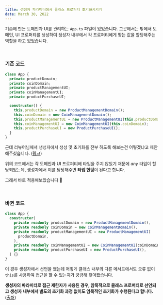 ```yaml
---
title: 생성자 파라미터에서 클래스 프로퍼티 초기화시키기
date: March 30, 2022
---
```


기존에 만든 도메인과 UI를 관리하는 `App.ts` 파일이 있었습니다. 그곳에서는 밖에서 도메인, UI 프로퍼티를 생성하여 생성자 내부에서 각 프로퍼티에게 맞는 값을 할당해주는 역할을 하고 있었습니다.

<br />

### 기존 코드

```typescript
class App {
  private productDomain;
  private coinDomain;
  private productManagementUI;
  private coinManagementUI;
  private productPurchaseUI;

  constructor() {
    this.productDomain = new ProductManagementDomain();
    this.coinDomain = new CoinManagementDomain();
    this.productManagementUI = new ProductManagementUI(this.productDomain);
    this.coinManagementUI = new CoinManagementUI(this.coinDomain);
    this.productPurchaseUI = new ProductPurchaseUI();
  }
}
```

근데 리뷰어님께서 생성자에서 생성 및 초기화를 전부 하도록 해보는건 어떻겠냐고 제안해주셨습니다. ([링크](https://github.com/woowacourse/javascript-vendingmachine/pull/12#discussion_r835784944))

위의 코드에서는 각 도메인과 UI 프로퍼티에 타입을 주지 않았기 때문에 _any_ 타입이 할당되었는데, 생성자에서 이를 담당해주면 **타입 힌팅**이 된다고 합니다.

그래서 바로 적용해보았습니다 🎯

<br />

### 바뀐 코드

```typescript
class App {
  constructor(
    private readonly productDomain = new ProductManagementDomain(),
    private readonly coinDomain = new CoinManagementDomain(),
    private readonly productManagementUI = new ProductManagementUI(
      productDomain,
    ),
    private readonly coinManagementUI = new CoinManagementUI(coinDomain),
    private readonly productPurchaseUI = new ProductPurchaseUI(),
  ) {}
}
```

이 경우 생성자에서 선언을 했는데 어떻게 클래스 내부의 다른 메서드에서도 오류 없이 `this`를 사용하여 접근을 할 수 있는지가 궁금해 찾아봤습니다.

**생성자의 파라미터로 접근 제한자가 사용된 경우, 암묵적으로 클래스 프로퍼티로 선언되고 생성자 내부에서 별도의 초기화 과정 없이도 암묵적인 초기화가 수행된다고 합니다.** ([출처](https://poiemaweb.com/typescript-class#3-%EC%83%9D%EC%84%B1%EC%9E%90-%ED%8C%8C%EB%9D%BC%EB%AF%B8%ED%84%B0%EC%97%90-%EC%A0%91%EA%B7%BC-%EC%A0%9C%ED%95%9C%EC%9E%90-%EC%84%A0%EC%96%B8))
